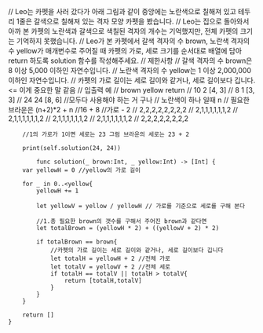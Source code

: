 //        Leo는 카펫을 사러 갔다가 아래 그림과 같이 중앙에는 노란색으로 칠해져 있고 테두리 1줄은 갈색으로 칠해져 있는 격자 모양 카펫을 봤습니다.
//        Leo는 집으로 돌아와서 아까 본 카펫의 노란색과 갈색으로 색칠된 격자의 개수는 기억했지만, 전체 카펫의 크기는 기억하지 못했습니다.
//        Leo가 본 카펫에서 갈색 격자의 수 brown, 노란색 격자의 수 yellow가 매개변수로 주어질 때 카펫의 가로, 세로 크기를 순서대로 배열에 담아 return 하도록 solution 함수를 작성해주세요.
//        제한사항
//        갈색 격자의 수 brown은 8 이상 5,000 이하인 자연수입니다.
//        노란색 격자의 수 yellow는 1 이상 2,000,000 이하인 자연수입니다.
//        카펫의 가로 길이는 세로 길이와 같거나, 세로 길이보다 깁니다. <= 이게 중요한 말 같음
//        입출력 예
//        brown    yellow    return
//        10    2    [4, 3]
//        8    1    [3, 3]
//        24    24    [8, 6]
        //모두다 사용해야 하는 거 구나
//        노란색이 하나 일때 n
//        필요한 브라운은 (n+2)*2 + n
        //16 + 8
        //가로 - 2
//        2,2,2,2,2,2,2,2
//        2,1,1,1,1,1,1,2
//        2,1,1,1,1,1,1,2
//        2,1,1,1,1,1,1,2
//        2,1,1,1,1,1,1,2
//        2,2,2,2,2,2,2,2
        
        //1의 가로가 1이면 세로는 23 그럼 브라운의 세로는 23 + 2
        
        print(self.solution(24, 24))
        
            func solution(_ brown:Int, _ yellow:Int) -> [Int] {
        var yellowH = 0 //yellow의 가로 길이
        
        for _ in 0..<yellow{
            yellowH += 1
            
            let yellowV = yellow / yellowH // 가로를 기준으로 세로를 구해 본다
            
            //1.총 필요한 brown의 갯수를 구해서 주어진 brown과 같다면
            let totalBrown = (yellowH * 2) + ((yellowV + 2) * 2)
            
            if totalBrown == brown{
                //카펫의 가로 길이는 세로 길이와 같거나, 세로 길이보다 깁니다
                let totalH = yellowH + 2 //전체 가로
                let totalV = yellowV + 2 //전체 세로
                if totalH == totalV || totalH > totalV{
                    return [totalH,totalV]
                }
            }
        }
        
        return []
    }

